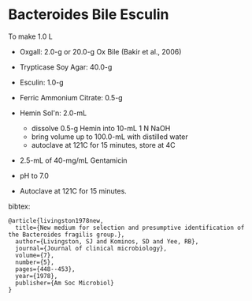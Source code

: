 # Bacteroides Bile Esculin

To make 1.0 L

- Oxgall: 2.0-g or 20.0-g Ox Bile (Bakir et al., 2006) 
- Trypticase Soy Agar: 40.0-g
- Esculin: 1.0-g
- Ferric Ammonium Citrate: 0.5-g
- Hemin Sol'n: 2.0-mL
  - dissolve 0.5-g Hemin into 10-mL 1 N NaOH
  - bring volume up to 100.0-mL with distilled water
  - autoclave at 121C for 15 minutes, store at 4C

- 2.5-mL of 40-mg/mL Gentamicin

- pH to 7.0
- Autoclave at 121C for 15 minutes.

bibtex:

```
@article{livingston1978new,
  title={New medium for selection and presumptive identification of the Bacteroides fragilis group.},
  author={Livingston, SJ and Kominos, SD and Yee, RB},
  journal={Journal of clinical microbiology},
  volume={7},
  number={5},
  pages={448--453},
  year={1978},
  publisher={Am Soc Microbiol}
}
```
